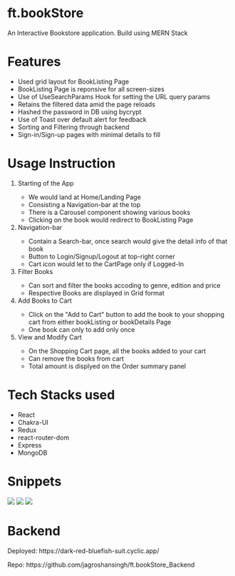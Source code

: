# ft.bookStore

An Interactive Bookstore application. Build using MERN Stack

# Features

<ul>
    <li>Used grid layout for BookListing Page </li>
    <li>BookListing Page is reponsive for all screen-sizes</li>
    <li>Use of UseSearchParams Hook for setting the URL query params</li>
    <li>Retains the filtered data amid the page reloads</li>
    <li>Hashed the password in DB using bycrypt</li>
    <li>Use of Toast over default alert for feedback</li>
    <li>Sorting and Filtering through backend</li>
    <li>Sign-in/Sign-up pages with minimal details to fill</li>
</ul>

# Usage Instruction

<ol>
<li>Starting of the App</li>
<ul>
<li>We would land at Home/Landing Page</li>
<li>Consisting a Navigation-bar at the top</li>
<li>There is a Carousel component showing various books</li>
<li>Clicking on the book would redirect to BookListing Page</li>
</ul>

<li>Navigation-bar</li>
<ul>
<li>Contain a Search-bar, once search would give the detail info of that book</li>
<li>Button to Login/Signup/Logout at top-right corner</li>
<li>Cart icon would let to the CartPage only if Logged-In</li>
</ul>

<li>Filter Books</li>
<ul>
<li>Can sort and filter the books accoding to genre, edition and price</li>
<li>Respective Books are displayed in Grid format</li>
</ul>
<li>Add Books to Cart</li>
<ul>
<li>Click on the "Add to Cart" button to add the book to your shopping cart from either bookListing or bookDetails Page</li>
<li>One book can only to add only once</li>
</ul>
<li>View and Modify Cart</li>
<ul>
<li>On the Shopping Cart page, all the books added to your cart</li>
<li>Can remove the books from cart</li>
<li>Total amount is displyed on the Order summary panel</li>
</ul>
</ol>

# Tech Stacks used

<ul>
    <li>React</li>
    <li>Chakra-UI</li>
    <li>Redux</li>
    <li>react-router-dom</li>
    <li>Express</li>
    <li>MongoDB</li>
</ul>

# Snippets

<img src="https://github.com/jagroshansingh/BookStore-FurationTech_assignment/blob/master/frontend/public/Snippets/LandingPage.png?raw=true">
<img src="https://github.com/jagroshansingh/BookStore-FurationTech_assignment/blob/master/frontend/public/Snippets/BookListingPage.png?raw=true">
<img src="https://github.com/jagroshansingh/BookStore-FurationTech_assignment/blob/master/frontend/public/Snippets/CartPage.png?raw=true"/>

# Backend

<p>Deployed: https://dark-red-bluefish-suit.cyclic.app/<p>
<p>Repo: https://github.com/jagroshansingh/ft.bookStore_Backend</p>
